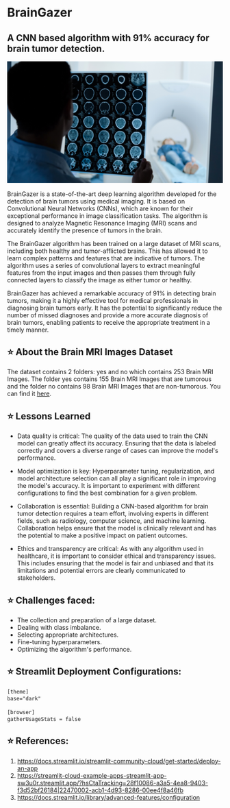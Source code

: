 
# BrainGazer

## A CNN based algorithm with 91% accuracy for brain tumor detection.

![MRI Scan Evaluation of Brain Tumor Detection](./Images/brain_scans.png)

BrainGazer is a state-of-the-art deep learning algorithm developed for the detection of brain tumors using medical imaging. It is based on Convolutional Neural Networks (CNNs), which are known for their exceptional performance in image classification tasks. The algorithm is designed to analyze Magnetic Resonance Imaging (MRI) scans and accurately identify the presence of tumors in the brain.

The BrainGazer algorithm has been trained on a large dataset of MRI scans, including both healthy and tumor-afflicted brains. This has allowed it to learn complex patterns and features that are indicative of tumors. The algorithm uses a series of convolutional layers to extract meaningful features from the input images and then passes them through fully connected layers to classify the image as either tumor or healthy.

BrainGazer has achieved a remarkable accuracy of 91% in detecting brain tumors, making it a highly effective tool for medical professionals in diagnosing brain tumors early. It has the potential to significantly reduce the number of missed diagnoses and provide a more accurate diagnosis of brain tumors, enabling patients to receive the appropriate treatment in a timely manner.

## ⭐  About the Brain MRI Images Dataset<br>
The dataset contains 2 folders: yes and no which contains 253 Brain MRI Images. The folder yes contains 155 Brain MRI Images that are tumorous and the folder no contains 98 Brain MRI Images that are non-tumorous. You can find it [here](https://www.kaggle.com/navoneel/brain-mri-images-for-brain-tumor-detection).


## ⭐ Lessons Learned

* Data quality is critical: The quality of the data used to train the CNN model can greatly affect its accuracy. Ensuring that the data is labeled correctly and covers a diverse range of cases can improve the model's performance.

* Model optimization is key: Hyperparameter tuning, regularization, and model architecture selection can all play a significant role in improving the model's accuracy. It is important to experiment with different configurations to find the best combination for a given problem.

* Collaboration is essential: Building a CNN-based algorithm for brain tumor detection requires a team effort, involving experts in different fields, such as radiology, computer science, and machine learning. Collaboration helps ensure that the model is clinically relevant and has the potential to make a positive impact on patient outcomes.

* Ethics and transparency are critical: As with any algorithm used in healthcare, it is important to consider ethical and transparency issues. This includes ensuring that the model is fair and unbiased and that its limitations and potential errors are clearly communicated to stakeholders.

## ⭐  Challenges faced:

* The collection and preparation of a large dataset. 
* Dealing with class imbalance.
* Selecting appropriate architectures.
* Fine-tuning hyperparameters.
* Optimizing the algorithm's performance.

## ⭐ Streamlit Deployment Configurations:
```
[theme]
base="dark"

[browser]
gatherUsageStats = false
```

## ⭐ References:
1. https://docs.streamlit.io/streamlit-community-cloud/get-started/deploy-an-app
2. https://streamlit-cloud-example-apps-streamlit-app-sw3u0r.streamlit.app/?hsCtaTracking=28f10086-a3a5-4ea8-9403-f3d52bf26184|22470002-acb1-4d93-8286-00ee4f8a46fb
3. https://docs.streamlit.io/library/advanced-features/configuration